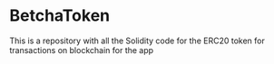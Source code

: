 # BetchaToken

This is a repository with all the Solidity code for the ERC20 token for transactions on blockchain for the app
